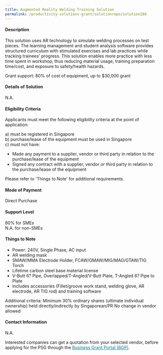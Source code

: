 ```yaml
---
title: Augmented Reality Welding Training Solution
permalink: /productivity-solutions-grant/solutionrepo/solution268
---
```


#### Description

This solution uses AR technology to simulate welding processes on test pieces. The learning management and student analysis software provides structured curriculum with stimulated exercises and lab practices while tracking trainees' progress. This solution enables more practice with less time spent in workshop, thus reducing material usage, training preparation time/cost, and exposure to safety/health hazards.

Grant support: 80% of cost of equipment, up to $30,000 grant

#### Details of Solution

N.A.

#### Eligibility Criteria

Applicants must meet the following eligibility criteria at the point of application:

a) must be registered in Singapore <br>
b) purchase/lease of the equipment must be used in Singapore <br>
c) must not have:
- Made any payment to a supplier, vendor or third party in relation to the purchase/lease of the equipment
- Signed any contract with a supplier, vendor or third party in relation to the purchase/lease of the equipment

Please refer to 'Things to Note' for additional requirements.

#### Mode of Payment
Direct Purchase

#### Support Level
80% for SMEs <br>
N.A. for non-SMEs

#### Things to Note
- Power: 240V, Single Phase, AC input
- AR welding mask
- SMAW/MMA Electrode Holder, FCAW/GMAW/MIG/MAG/GTAW/TIG Torch
- Lifetime carbon steel base material license
- V-Butt 6? Pipe, Overlapped/T-Angled/V-Butt Plate, T-Angled 6? Pipe to Plate
- Includes accessories (Fillet/groove work stand, welding glove, AR electrode, AR TIG rod) and training software

Additional criteria: Minimum 30% ordinary shares (ultimate individual ownership) held directly/indirectly by Singaporean/PR
No change in vendor allowed

#### Contact Information
N.A.

Interested companies can get a quotation from your selected vendor, before applying for the PSG through the <a target='_blank' style='color:#037e8a' href='https://www.businessgrants.gov.sg/'>Business Grant Portal (BGP)</a>.
